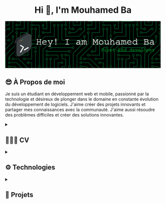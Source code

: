 <h1 align="center">Hi 👋, I'm Mouhamed Ba</h2>
<div align="center">
  <img src="images/github-header-image.png" alt="Header" />
</div>
<h2>😎 À Propos de moi</h2>
<p>Je suis un étudiant en développement web et mobile, passionné par la technologie et désireux de plonger dans le domaine en constante évolution du développement de logiciels. J'aime créer des projets innovants et partager mes connaissances avec la communauté. J'aime aussi résoudre des problèmes difficiles et créer des solutions innovantes.</p>
<details>
  <summary>
    <h2>👨🏾‍💻 CV</h2>
  </summary>
  <details>
      <summary>
        <h3>👨🏾‍🎓 Formations</h3>
      </summary>
        - 3ème année de Licence en Informatique Développement d'Applications web et mobile à l'Université Numérique Cheikh Hamidou Kane | En cours
        - Baccalauréat Série S2 au Lycée Banque Islamique | 2020
  </details>
</details>
<details>
  <summary>
    <h2>⚙ Technologies</h2>
  </summary>
    <h4>Langages</h4>
    <img src="https://img.shields.io/badge/css3-%231572B6.svg?style=for-the-badge&logo=css3&logoColor=white" alt="CSS3" />
    <img src="https://img.shields.io/badge/html5-%23E34F26.svg?style=for-the-badge&logo=html5&logoColor=white" alt="HTML5" />
    <img src="https://img.shields.io/badge/javascript-%23323330.svg?style=for-the-badge&logo=javascript&logoColor=%23F7DF1E" alt="JavaScript" />
    <img src="https://img.shields.io/badge/php-%23777BB4.svg?style=for-the-badge&logo=php&logoColor=white" alt="PHP" />
    <h4>Frameworks/Librairies</h4>
    <img src="https://img.shields.io/badge/bootstrap-%238511FA.svg?style=for-the-badge&logo=bootstrap&logoColor=white" alt="Bootstrap" />
    <img src="https://img.shields.io/badge/Ionic-%233880FF.svg?style=for-the-badge&logo=Ionic&logoColor=white" alt="Ionic" />
    <img src="https://img.shields.io/badge/laravel-%23FF2D20.svg?style=for-the-badge&logo=laravel&logoColor=white" alt="Laravel" />
    <img src="https://img.shields.io/badge/NPM-%23CB3837.svg?style=for-the-badge&logo=npm&logoColor=white" alt="NPM" />
    <img src="https://img.shields.io/badge/node.js-6DA55F?style=for-the-badge&logo=node.js&logoColor=white" alt="NodeJS" />
    <img src="https://img.shields.io/badge/WordPress-%23117AC9.svg?style=for-the-badge&logo=WordPress&logoColor=white" alt="WordPress" />
    <img src="https://img.shields.io/badge/mysql-4479A1.svg?style=for-the-badge&logo=mysql&logoColor=white" alt="MySQL" />
    <h4>Déploiement</h4>
    <img src="https://img.shields.io/badge/github%20pages-121013?style=for-the-badge&logo=github&logoColor=white" alt="Github Pages" />
    <img src="https://img.shields.io/badge/netlify-%23000000.svg?style=for-the-badge&logo=netlify&logoColor=#00C7B7" alt="Netlify" />
    <img src="https://img.shields.io/badge/vercel-%23000000.svg?style=for-the-badge&logo=vercel&logoColor=white" alt="Vercel" />
    <h4>Design</h4>
    <img src="https://img.shields.io/badge/Canva-%2300C4CC.svg?style=for-the-badge&logo=Canva&logoColor=white" alt="Canva" />
    <img src="https://img.shields.io/badge/figma-%23F24E1E.svg?style=for-the-badge&logo=figma&logoColor=white" alt="Figma" />
    <img src="https://img.shields.io/badge/Dribbble-EA4C89?style=for-the-badge&logo=dribbble&logoColor=white" alt="Dribble" />
    <h4>Autres</h4>
    <img src="https://img.shields.io/badge/chatGPT-74aa9c?style=for-the-badge&logo=openai&logoColor=white" alt="ChatGPT" />
    <img src="https://img.shields.io/badge/Google%20Chrome-4285F4?style=for-the-badge&logo=GoogleChrome&logoColor=white" alt="Google Chrome" />
    <img src="https://img.shields.io/badge/Google%20Drive-4285F4?style=for-the-badge&logo=googledrive&logoColor=white" alt="Google Drive" />
    <img src="https://img.shields.io/badge/Mega-%23D90007.svg?style=for-the-badge&logo=Mega&logoColor=white" alt="Mega.nz" />
    <img src="https://img.shields.io/badge/Codepen-000000?style=for-the-badge&logo=codepen&logoColor=white" alt="CodePen" />
    <img src="https://img.shields.io/badge/Visual%20Studio%20Code-0078d7.svg?style=for-the-badge&logo=visual-studio-code&logoColor=white" alt="Visual Studio Code" />
    <img src="https://img.shields.io/badge/sublime_text-%23575757.svg?style=for-the-badge&logo=sublime-text&logoColor=important" alt="Sublime Text" />
    <img src="https://img.shields.io/badge/Microsoft_Excel-217346?style=for-the-badge&logo=microsoft-excel&logoColor=white" alt="Microsoft Excel" />
    <img src="https://img.shields.io/badge/Microsoft_Word-2B579A?style=for-the-badge&logo=microsoft-word&logoColor=white" alt="Microsoft Word" />
    <img src="https://img.shields.io/badge/Windows-0078D6?style=for-the-badge&logo=windows&logoColor=white" alt="Windows" />
    <img src="https://img.shields.io/badge/Notion-%23000000.svg?style=for-the-badge&logo=notion&logoColor=white" alt="Notion" />
    <img src="https://img.shields.io/badge/google-4285F4?style=for-the-badge&logo=google&logoColor=white" alt="Google" />
    <img src="https://img.shields.io/badge/github-%23121011.svg?style=for-the-badge&logo=github&logoColor=white" alt="GitHub" />
</details>
<details>
  <summary>
    <h2>🚀 Projets</h2>
    
  </summary>
</details>
